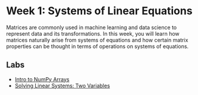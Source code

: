 # Week 1: Systems of Linear Equations
 
Matrices are commonly used in machine learning and data science to represent data and its transformations. In this week, you will learn how matrices naturally arise from systems of equations and how certain matrix properties can be thought in terms of operations on systems of equations. 

## Labs 

- [Intro to NumPy Arrays](notebooks/lab1_intro_numpy_arrays.ipynb)
- [Solving Linear Systems: Two Variables](notebooks/lab2_solving_linear_systems_2vars.ipynb)